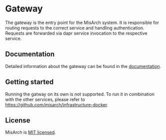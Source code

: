 # Gateway

The gateway is the entry point for the MisArch system.
It is responsible for routing requests to the correct service and handling authentication.
Requests are forwarded via dapr service invocation to the respective service.

## Documentation

Detailed information about the gateway can be found in the [documentation](https://misarch.github.io/docs/docs/dev-manuals/services/gateway).


## Getting started

Running the gatway on its own is not supported.
To run it in combination with the other services, please refer to https://github.com/misarch/infrastructure-docker.

## License

MisArch is [MIT licensed](LICENSE).